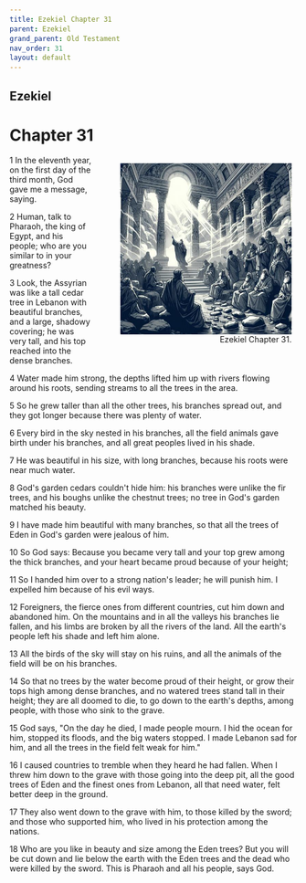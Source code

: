 ```yaml
---
title: Ezekiel Chapter 31
parent: Ezekiel
grand_parent: Old Testament
nav_order: 31
layout: default
---
```


## Ezekiel

# Chapter 31

<figure style="float: right; margin-right: 10px;">
    <img src="/assets/Image/Ezekiel/500/31.jpg" alt="Ezekiel Chapter 31" style="width: 300px; height: 300px; float: right;padding-left: 10px;"/>
    <figcaption style="clear: both;text-align: right;">Ezekiel Chapter 31.</figcaption>
</figure>
1 In the eleventh year, on the first day of the third month, God gave me a message, saying.

2 Human, talk to Pharaoh, the king of Egypt, and his people; who are you similar to in your greatness?

3 Look, the Assyrian was like a tall cedar tree in Lebanon with beautiful branches, and a large, shadowy covering; he was very tall, and his top reached into the dense branches.

4 Water made him strong, the depths lifted him up with rivers flowing around his roots, sending streams to all the trees in the area.

5 So he grew taller than all the other trees, his branches spread out, and they got longer because there was plenty of water.

6 Every bird in the sky nested in his branches, all the field animals gave birth under his branches, and all great peoples lived in his shade.

7 He was beautiful in his size, with long branches, because his roots were near much water.

8 God's garden cedars couldn't hide him: his branches were unlike the fir trees, and his boughs unlike the chestnut trees; no tree in God's garden matched his beauty.

9 I have made him beautiful with many branches, so that all the trees of Eden in God's garden were jealous of him.

10 So God says: Because you became very tall and your top grew among the thick branches, and your heart became proud because of your height;

11 So I handed him over to a strong nation's leader; he will punish him. I expelled him because of his evil ways.

12 Foreigners, the fierce ones from different countries, cut him down and abandoned him. On the mountains and in all the valleys his branches lie fallen, and his limbs are broken by all the rivers of the land. All the earth's people left his shade and left him alone.

13 All the birds of the sky will stay on his ruins, and all the animals of the field will be on his branches.

14 So that no trees by the water become proud of their height, or grow their tops high among dense branches, and no watered trees stand tall in their height; they are all doomed to die, to go down to the earth's depths, among people, with those who sink to the grave.

15 God says, "On the day he died, I made people mourn. I hid the ocean for him, stopped its floods, and the big waters stopped. I made Lebanon sad for him, and all the trees in the field felt weak for him."

16 I caused countries to tremble when they heard he had fallen. When I threw him down to the grave with those going into the deep pit, all the good trees of Eden and the finest ones from Lebanon, all that need water, felt better deep in the ground.

17 They also went down to the grave with him, to those killed by the sword; and those who supported him, who lived in his protection among the nations.

18 Who are you like in beauty and size among the Eden trees? But you will be cut down and lie below the earth with the Eden trees and the dead who were killed by the sword. This is Pharaoh and all his people, says God.


